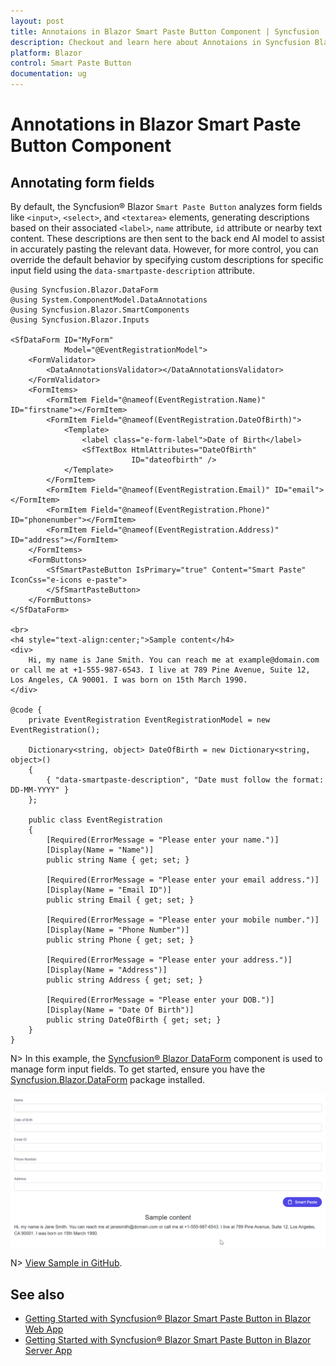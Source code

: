 ```yaml
---
layout: post
title: Annotaions in Blazor Smart Paste Button Component | Syncfusion
description: Checkout and learn here about Annotaions in Syncfusion Blazor Smart Paste Button component and much more.
platform: Blazor
control: Smart Paste Button
documentation: ug
---
```


# Annotations in Blazor Smart Paste Button Component

## Annotating form fields

By default, the Syncfusion&reg; Blazor `Smart Paste Button` analyzes form fields like `<input>`, `<select>`, and `<textarea>` elements, generating descriptions based on their associated `<label>`, `name` attribute, `id` attribute or nearby text content. These descriptions are then sent to the back end AI model to assist in accurately pasting the relevant data. However, for more control, you can override the default behavior by specifying custom descriptions for specific input field using the `data-smartpaste-description` attribute.

```cshtml
@using Syncfusion.Blazor.DataForm
@using System.ComponentModel.DataAnnotations
@using Syncfusion.Blazor.SmartComponents
@using Syncfusion.Blazor.Inputs

<SfDataForm ID="MyForm"
            Model="@EventRegistrationModel">
    <FormValidator>
        <DataAnnotationsValidator></DataAnnotationsValidator>
    </FormValidator>
    <FormItems>
        <FormItem Field="@nameof(EventRegistration.Name)" ID="firstname"></FormItem>
        <FormItem Field="@nameof(EventRegistration.DateOfBirth)">
            <Template>
                <label class="e-form-label">Date of Birth</label>
                <SfTextBox HtmlAttributes="DateOfBirth"
                           ID="dateofbirth" />
            </Template>
        </FormItem>
        <FormItem Field="@nameof(EventRegistration.Email)" ID="email"></FormItem>
        <FormItem Field="@nameof(EventRegistration.Phone)" ID="phonenumber"></FormItem>
        <FormItem Field="@nameof(EventRegistration.Address)" ID="address"></FormItem>
    </FormItems>
    <FormButtons>
        <SfSmartPasteButton IsPrimary="true" Content="Smart Paste" IconCss="e-icons e-paste">
        </SfSmartPasteButton>
    </FormButtons>
</SfDataForm>

<br>
<h4 style="text-align:center;">Sample content</h4>
<div>
    Hi, my name is Jane Smith. You can reach me at example@domain.com or call me at +1-555-987-6543. I live at 789 Pine Avenue, Suite 12, Los Angeles, CA 90001. I was born on 15th March 1990.
</div>

@code {
    private EventRegistration EventRegistrationModel = new EventRegistration();

    Dictionary<string, object> DateOfBirth = new Dictionary<string, object>()
    {
        { "data-smartpaste-description", "Date must follow the format: DD-MM-YYYY" }
    };

    public class EventRegistration
    {
        [Required(ErrorMessage = "Please enter your name.")]
        [Display(Name = "Name")]
        public string Name { get; set; }

        [Required(ErrorMessage = "Please enter your email address.")]
        [Display(Name = "Email ID")]
        public string Email { get; set; }

        [Required(ErrorMessage = "Please enter your mobile number.")]
        [Display(Name = "Phone Number")]
        public string Phone { get; set; }

        [Required(ErrorMessage = "Please enter your address.")]
        [Display(Name = "Address")]
        public string Address { get; set; }

        [Required(ErrorMessage = "Please enter your DOB.")]
        [Display(Name = "Date Of Birth")]
        public string DateOfBirth { get; set; }
    }
}
```

N> In this example, the [Syncfusion&reg; Blazor DataForm](https://blazor.syncfusion.com/documentation/data-form/getting-started-with-web-app) component is used to manage form input fields. To get started, ensure you have the [Syncfusion.Blazor.DataForm](https://www.nuget.org/packages/Syncfusion.Blazor.DataForm) package installed.

![Syncfusion&reg; Blazor Smart paste button with annotation](images/smart-paste-annotation.gif)

N> [View Sample in GitHub](https://github.com/syncfusion/smart-ai-samples).

## See also

* [Getting Started with Syncfusion&reg; Blazor Smart Paste Button in Blazor Web App](https://blazor.syncfusion.com/documentation/)
* [Getting Started with Syncfusion&reg; Blazor Smart Paste Button in Blazor Server App](https://blazor.syncfusion.com/documentation/)
